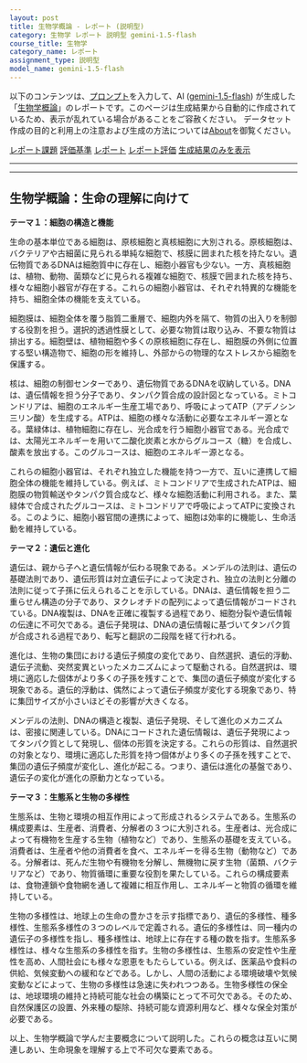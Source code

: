 ```yaml
---
layout: post
title: 生物学概論 - レポート (説明型)
category: 生物学 レポート 説明型 gemini-1.5-flash
course_title: 生物学
category_name: レポート
assignment_type: 説明型
model_name: gemini-1.5-flash
---
```


以下のコンテンツは、[プロンプト](http://127.0.0.1:8000/generated/生物学/gemini-1.5-flash/prompt_レポート-説明型.md)を入力して、AI ([gemini-1.5-flash](contents/gemini-1.5-flash)) が生成した「[生物学概論](/contents/生物学/)」のレポートです。このページは生成結果から自動的に作成されているため、表示が乱れている場合があることをご容赦ください。
データセット作成の目的と利用上の注意および生成の方法については[About](/About)を御覧ください。

[レポート課題](../レポート課題-説明型)
[評価基準](../評価基準-説明型)
[レポート](../レポート-説明型)
[レポート評価](../レポート評価-説明型)
[生成結果のみを表示](http://127.0.0.1:8000/generated/生物学/gemini-1.5-flash/レポート-説明型.md)
  

***
***
  
## 生物学概論：生命の理解に向けて

**テーマ１：細胞の構造と機能**

生命の基本単位である細胞は、原核細胞と真核細胞に大別される。原核細胞は、バクテリアや古細菌に見られる単純な細胞で、核膜に囲まれた核を持たない。遺伝物質であるDNAは細胞質中に存在し、細胞小器官も少ない。一方、真核細胞は、植物、動物、菌類などに見られる複雑な細胞で、核膜で囲まれた核を持ち、様々な細胞小器官が存在する。これらの細胞小器官は、それぞれ特異的な機能を持ち、細胞全体の機能を支えている。

細胞膜は、細胞全体を覆う脂質二重層で、細胞内外を隔て、物質の出入りを制御する役割を担う。選択的透過性膜として、必要な物質は取り込み、不要な物質は排出する。細胞壁は、植物細胞や多くの原核細胞に存在し、細胞膜の外側に位置する堅い構造物で、細胞の形を維持し、外部からの物理的なストレスから細胞を保護する。

核は、細胞の制御センターであり、遺伝物質であるDNAを収納している。DNAは、遺伝情報を担う分子であり、タンパク質合成の設計図となっている。ミトコンドリアは、細胞のエネルギー生産工場であり、呼吸によってATP（アデノシン三リン酸）を生成する。ATPは、細胞の様々な活動に必要なエネルギー源となる。葉緑体は、植物細胞に存在し、光合成を行う細胞小器官である。光合成では、太陽光エネルギーを用いて二酸化炭素と水からグルコース（糖）を合成し、酸素を放出する。このグルコースは、細胞のエネルギー源となる。

これらの細胞小器官は、それぞれ独立した機能を持つ一方で、互いに連携して細胞全体の機能を維持している。例えば、ミトコンドリアで生成されたATPは、細胞膜の物質輸送やタンパク質合成など、様々な細胞活動に利用される。また、葉緑体で合成されたグルコースは、ミトコンドリアで呼吸によってATPに変換される。このように、細胞小器官間の連携によって、細胞は効率的に機能し、生命活動を維持している。


**テーマ２：遺伝と進化**

遺伝は、親から子へと遺伝情報が伝わる現象である。メンデルの法則は、遺伝の基礎法則であり、遺伝形質は対立遺伝子によって決定され、独立の法則と分離の法則に従って子孫に伝えられることを示している。DNAは、遺伝情報を担う二重らせん構造の分子であり、ヌクレオチドの配列によって遺伝情報がコードされている。DNA複製は、DNAを正確に複製する過程であり、細胞分裂や遺伝情報の伝達に不可欠である。遺伝子発現は、DNAの遺伝情報に基づいてタンパク質が合成される過程であり、転写と翻訳の二段階を経て行われる。

進化は、生物の集団における遺伝子頻度の変化であり、自然選択、遺伝的浮動、遺伝子流動、突然変異といったメカニズムによって駆動される。自然選択は、環境に適応した個体がより多くの子孫を残すことで、集団の遺伝子頻度が変化する現象である。遺伝的浮動は、偶然によって遺伝子頻度が変化する現象であり、特に集団サイズが小さいほどその影響が大きくなる。

メンデルの法則、DNAの構造と複製、遺伝子発現、そして進化のメカニズムは、密接に関連している。DNAにコードされた遺伝情報は、遺伝子発現によってタンパク質として発現し、個体の形質を決定する。これらの形質は、自然選択の対象となり、環境に適応した形質を持つ個体がより多くの子孫を残すことで、集団の遺伝子頻度が変化し、進化が起こる。つまり、遺伝は進化の基盤であり、遺伝子の変化が進化の原動力となっている。


**テーマ３：生態系と生物の多様性**

生態系は、生物と環境の相互作用によって形成されるシステムである。生態系の構成要素は、生産者、消費者、分解者の３つに大別される。生産者は、光合成によって有機物を生産する生物（植物など）であり、生態系の基礎を支えている。消費者は、生産者や他の消費者を食べ、エネルギーを得る生物（動物など）である。分解者は、死んだ生物や有機物を分解し、無機物に戻す生物（菌類、バクテリアなど）であり、物質循環に重要な役割を果たしている。これらの構成要素は、食物連鎖や食物網を通して複雑に相互作用し、エネルギーと物質の循環を維持している。

生物の多様性は、地球上の生命の豊かさを示す指標であり、遺伝的多様性、種多様性、生態系多様性の３つのレベルで定義される。遺伝的多様性は、同一種内の遺伝子の多様性を指し、種多様性は、地球上に存在する種の数を指す。生態系多様性は、様々な生態系の多様性を指す。生物の多様性は、生態系の安定性や生産性を高め、人間社会にも様々な恩恵をもたらしている。例えば、医薬品や食料の供給、気候変動への緩和などである。しかし、人間の活動による環境破壊や気候変動などによって、生物の多様性は急速に失われつつある。生物多様性の保全は、地球環境の維持と持続可能な社会の構築にとって不可欠である。そのため、自然保護区の設置、外来種の駆除、持続可能な資源利用など、様々な保全対策が必要である。


以上、生物学概論で学んだ主要概念について説明した。これらの概念は互いに関連しあい、生命現象を理解する上で不可欠な要素である。
